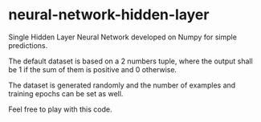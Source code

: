 # neural-network-hidden-layer

Single Hidden Layer Neural Network developed on Numpy for simple predictions.

The default dataset is based on a 2 numbers tuple, where the output shall be 1 if the sum of them is positive and 0 otherwise.

The dataset is generated randomly and the number of examples and training epochs can be set as well.

Feel free to play with this code.
